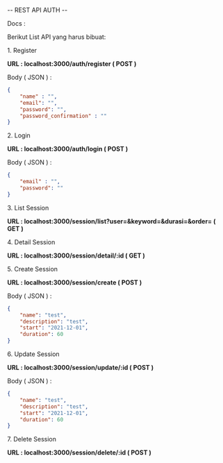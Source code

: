 -- REST API AUTH --


Docs :

Berikut List API yang harus bibuat:
<p> 1. Register </p>
<p> <b> URL : localhost:3000/auth/register ( POST ) </b> </p>
<p> Body ( JSON ) : </p>

```json
{
	"name" : "",
	"email": "",
	"password": "",
	"password_confirmation" : ""
}
```

<p> 2. Login </p>
<p> <b> URL : localhost:3000/auth/login ( POST ) </b> </p>
<p> Body ( JSON ) : </p>

```json
{
	"email" : "",
	"password": ""
}
```

<p> 3. List Session </p>
<p> <b> URL : localhost:3000/session/list?user=&keyword=&durasi=&order= ( GET ) </b> </p>

<p> 4. Detail Session </p>
<p> <b> URL : localhost:3000/session/detail/:id ( GET ) </b> </p>

<p> 5. Create Session </p>
<p> <b> URL : localhost:3000/session/create ( POST ) </b> </p>
<p> Body ( JSON ) : </p>

```json
{
	"name": "test",
	"description": "test",
	"start": "2021-12-01",
	"duration": 60
}
```

<p> 6. Update Session </p>
<p> <b> URL : localhost:3000/session/update/:id ( POST ) </b> </p>
<p> Body ( JSON ) : </p>

```json
{
	"name": "test",
	"description": "test",
	"start": "2021-12-01",
	"duration": 60
}
```

<p> 7. Delete Session </p>
<p> <b> URL : localhost:3000/session/delete/:id ( POST ) </b> </p>